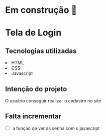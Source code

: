 # Em construção 🚧 

# Tela de Login
## Tecnologias utilizadas
<li>HTML</li>
<li>CSS</li>
<li>Javascript</li>

## Intenção do projeto
<a>O usuário conseguir realizar o cadastro no site<a>
  
## Falta incrementar
-  [ ]  a função de ver as senha com o javascript
